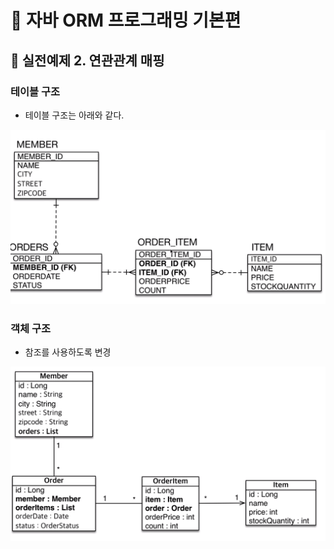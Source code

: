 # :book: 자바 ORM 프로그래밍 기본편 

## :pushpin: 실전예제 2. 연관관계 매핑


### 테이블 구조

- 테이블 구조는 아래와 같다.

![테이블구조](image/테이블구조.png)


### 객체 구조

- 참조를 사용하도록 변경

![객체구조](image/객체구조.png)

